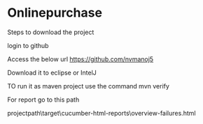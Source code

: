 # Onlinepurchase

Steps to download the project

login to github

Access the below url
https://github.com/nvmanoj5

Download it to eclipse or IntelJ

TO run it as maven project use the command mvn verify

For report go to this path

projectpath\target\cucumber-html-reports\overview-failures.html
